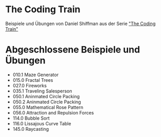 # The Coding Train
Beispiele und Übungen von Daniel Shiffman aus der Serie ["The Coding Train"](https://thecodingtrain.com/CodingChallenges/)

# Abgeschlossene Beispiele und Übungen
- 010.1 Maze Generator
- 015.0 Fractal Trees
- 027.0 Fireworks
- 035.1 Traveling Salesperson
- 050.1 Aninmated Circle Packing
- 050.2 Aninmated Circle Packing
- 055.0 Mathematical Rose Pattern
- 056.0 Attraction and Repulsion Forces
- 114.0 Bubble Sort
- 116.0 Lissajous Curve Table
- 145.0 Raycasting
